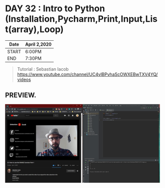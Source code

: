 # DAY 32 :  Intro to Python (Installation,Pycharm,Print,Input,List(array),Loop)

| Date | April 2,2020 |
| ------ | ------ |
| START |6:00PM |
| END | 7:30PM |



> Tutorial : Sebastian Iacob https://www.youtube.com/channel/UC4vlBPvhaScOWXEBwTXV4YQ/videos

## PREVIEW.
![Preview](Untitled.jpg)
